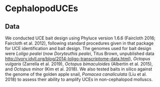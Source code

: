 # CephalopodUCEs

## Data

We conducted UCE bait design using Phyluce version 1.6.6 (Faircloth 2016; Faircloth et al. 2012), following standard procedures given in that package for UCE identification and bait design.  The genomes used for bait design were *Loligo pealei* (now *Doryteuthis pealei*, Titus Brown, unpublished data http://ivory.idyll.org/blog/2014-loligo-transcriptome-data.html), *Octopus vulgaris* (Zarrella et al. 2019), *Octopus bimaculoides* (Albertin et al. 2015), and *Octopus minor* (Kim et al. 2018).  We also tested baits in silico against the genome of the golden apple snail, *Pomacea canaliculata* (Liu et al. 2018) to assess their ability to amplify UCEs in non-cephalopod molluscs.  

